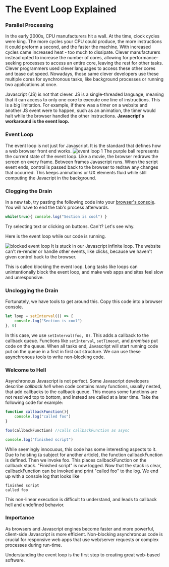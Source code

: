 # The Event Loop Explained
### Parallel Processing
In the early 2000s, CPU manufacturers hit a wall. At the time, clock cycles were king. The more cycles your CPU could produce, the more instructions it could preform a second, and the faster the machine. With increased cycles came increased heat - too much to dissipate. Clever manufacturers instead opted to increase the number of cores, allowing for performance-seeking processes to access an entire core, leaving the rest for other tasks. Clever programmers used clever languages to access these other cores and tease out speed.  Nowadays, those same clever developers use these multiple cores for synchronous tasks, like background processes or running two applications at once.  

Javascript (JS) is not that clever. JS is a single-threaded language, meaning that it can access to only one core to execute one line of instructions. This is a big limitation. For example, if there was a timer on a website and another  JS event were to happen, such as an animation, the timer would halt while the browser handled the other instructions. **Javascript's workaround is the event loop.** <!-- some lead up would be nice like:  This was not very good for the future of javascript development and so clever people made what is not called the event loop. -->

### Event Loop

The event loop is not just for Javascript. It is the standard that defines how a web browser front end works. 
![event loop 1](https://media.giphy.com/media/RhBsyPkh1BC87DSIJe/giphy.gif)
The purple ball represents the current state of the event loop. Like a movie, the browser redraws the screen on every frame. Between frames Javascript runs. When the script event ends, control is passed back to the browser to redraw any changes that occurred. This keeps animations or UX elements fluid while still computing the Javacript in the background.  

### Clogging the Drain

In a new tab, try pasting the following code into your [browser's console](https://kb.mailster.co/how-can-i-open-the-browsers-console/). You will have to end the tab's process afterwards. 

~~~javascript
while(true){ console.log("Section is cool") }
~~~
Try selecting text or clicking on buttons. Can't? Let's see why. <!-- will the above animation stop too-->

Here is the event loop while our code is running. 

![blocked event loop](https://i.imgur.com/C1P1MR7.jpg)
It is stuck in our Javascript infinite loop. The website can't re-render or handle other events, like clicks, because we haven't given control back to the browser. <!-- and the browser has no notion of preemption to get control back -->

This is called blocking the event loop. Long tasks like loops can unintentionally block the event loop, and make web apps and sites feel slow and unresponsive. 

### Unclogging the Drain

Fortunately, we have tools to get around this. Copy this code into a browser console.
~~~javascript
let loop = setInterval(() => { 
	console.log("Section is cool") 
}, 0)
~~~
In this case, we use `setInterval(foo, 0)`. This adds a callback to the callback queue. Functions like `setInterval`, `setTimeout`,  and *promises* put code on the queue. When all tasks end, Javascript will start running code put on the queue in a first in first out structure. We can use these asynchronous tools to write non-blocking code. 

### Welcome to Hell
Asynchronous Javascript is not perfect. Some Javascript developers describe *callback hell* when code contains many functions, usually nested, that add callbacks to the callback queue. This means some functions are not resolved top to bottom, and instead are called at a later time. Take the following code for example:
~~~javascript
function callbackFunction(){
	console.log("called foo")
}

foo(callbackFunction) //calls callbackFunction as async

console.log("finished script")
~~~
While seemingly innocuous, this code has some interesting aspects to it. Due to hoisting (a subject for another article), the function callbackFunction is defined. Then we invoke foo. This places callbackFunction on the callback stack. "Finished script" is now logged. Now that the stack is clear, callbackFunction can be invoked and print "called foo" to the log. We end up with a console log that looks like
~~~
finished script
called foo
~~~
This non-linear execution is difficult to understand, and leads to callback hell and undefined behavior. 

### Importance
As browsers and Javascript engines become faster and more powerful, client-side Javascript is more efficient. Non-blocking asynchronous code is crucial for responsive web apps that use web/server requests or complex processes during run-time. 

Understanding the event loop is the first step to creating great web-based software. 
<!-- The event loop seems to me like concurrent execution-->
<!--stackedit_data:
eyJoaXN0b3J5IjpbLTE0NzUwNTkyOTVdfQ==
-->